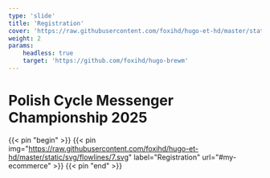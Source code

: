 ```yaml
---
type: 'slide'
title: 'Registration'
cover: 'https://raw.githubusercontent.com/foxihd/hugo-et-hd/master/static/svg/flowlines/28.svg'
weight: 2
params:
    headless: true
    target: 'https://github.com/foxihd/hugo-brewm'
---
```


# Polish Cycle Messenger Championship 2025

{{< pin "begin" >}}
{{< pin img="https://raw.githubusercontent.com/foxihd/hugo-et-hd/master/static/svg/flowlines/7.svg" label="Registration" url="#my-ecommerce" >}}
{{< pin "end" >}}